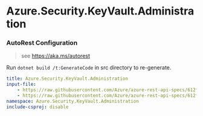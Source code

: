 # Azure.Security.KeyVault.Administration

### AutoRest Configuration
> see https://aka.ms/autorest

Run `dotnet build /t:GenerateCode` in src directory to re-generate.

``` yaml
title: Azure.Security.KeyVault.Administration
input-file:
    - https://raw.githubusercontent.com/Azure/azure-rest-api-specs/612f78afd05911d0e1e82ba72b41781f655dbffb/specification/keyvault/data-plane/Microsoft.KeyVault/preview/7.2-preview/rbac.json
    - https://raw.githubusercontent.com/Azure/azure-rest-api-specs/612f78afd05911d0e1e82ba72b41781f655dbffb/specification/keyvault/data-plane/Microsoft.KeyVault/preview/7.2-preview/backuprestore.json
namespace: Azure.Security.KeyVault.Administration
include-csproj: disable
```
